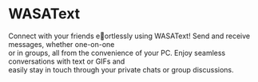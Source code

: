 # WASAText

Connect with your friends eortlessly using WASAText! Send and receive messages, whether one-on-one  
or in groups, all from the convenience of your PC. Enjoy seamless conversations with text or GIFs and  
easily stay in touch through your private chats or group discussions.  
